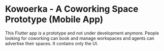# Kowoerka - A Coworking Space Prototype (Mobile App)

This Flutter app is a prototype and not under development anymore. 
People looking for coworking can book and manage workspaces and agents can advertise their spaces. It contains only the UI.

